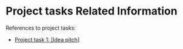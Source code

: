 # Project tasks Related Information

References to project tasks:

- [Project task 1: [Idea pitch]](/project-tasks/idea-pitch/)
